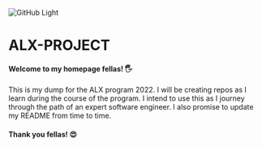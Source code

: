 ![GitHub Light](https://github.com/github-light.png#gh-dark-mode-only)
<tilte>
<h1>ALX-PROJECT</hi>

</title>

#### Welcome to my homepage fellas! 🖐️

<body>
<p>This is my dump for the ALX program 2022. I will be creating repos as I learn during the course of the program. 
I intend to use this as I journey through the path of an expert software engineer. 
I also promise to update my README from time to time. 
</p>
</body>

#### Thank you fellas! 😍